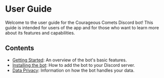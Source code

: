 # User Guide

Welcome to the user guide for the Courageous Comets Discord bot! This guide is intended for users of the app and
for those who want to learn more about its features and capabilities.

## Contents

- [Getting Started](./getting-started.md): An overview of the bot's basic features.
- [Installing the bot](./installing-the-bot.md): How to add the bot to your Discord server.
- [Data Privacy](./data-privacy.md): Information on how the bot handles your data.
